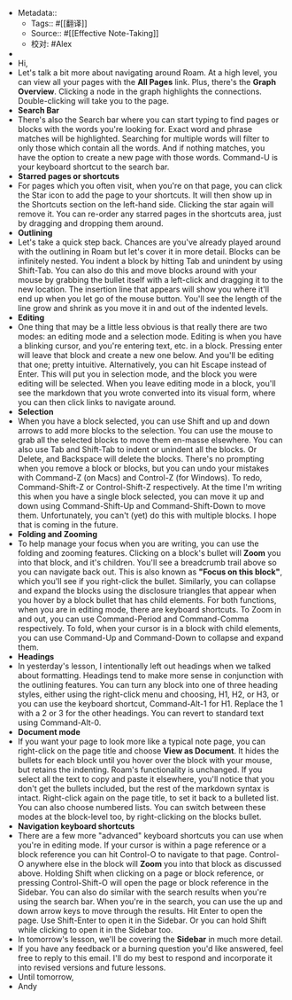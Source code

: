 - Metadata::
    - Tags:: #[[翻译]]
    - Source:: #[[Effective Note-Taking]]
    - 校对: #Alex
- 
- Hi,
- Let's talk a bit more about navigating around Roam. At a high level, you can view all your pages with the **All Pages** link. Plus, there's the **Graph Overview**. Clicking a node in the graph highlights the connections. Double-clicking will take you to the page.
- **Search Bar**
- There's also the Search bar where you can start typing to find pages or blocks with the words you're looking for. Exact word and phrase matches will be highlighted. Searching for multiple words will filter to only those which contain all the words. And if nothing matches, you have the option to create a new page with those words. Command-U is your keyboard shortcut to the search bar.
- **Starred pages or shortcuts**
- For pages which you often visit, when you're on that page, you can click the Star icon to add the page to your shortcuts. It will then show up in the Shortcuts section on the left-hand side. Clicking the star again will remove it. You can re-order any starred pages in the shortcuts area, just by dragging and dropping them around.
- **Outlining**
- Let's take a quick step back. Chances are you've already played around with the outlining in Roam but let's cover it in more detail. Blocks can be infinitely nested. You indent a block by hitting Tab and unindent by using Shift-Tab. You can also do this and move blocks around with your mouse by grabbing the bullet itself with a left-click and dragging it to the new location. The insertion line that appears will show you where it'll end up when you let go of the mouse button. You'll see the length of the line grow and shrink as you move it in and out of the indented levels.
- **Editing**
- One thing that may be a little less obvious is that really there are two modes: an editing mode and a selection mode. Editing is when you have a blinking cursor, and you're entering text, etc. in a block. Pressing enter will leave that block and create a new one below. And you'll be editing that one; pretty intuitive. Alternatively, you can hit Escape instead of Enter. This will put you in selection mode, and the block you were editing will be selected. When you leave editing mode in a block, you'll see the markdown that you wrote converted into its visual form, where you can then click links to navigate around.
- **Selection**
- When you have a block selected, you can use Shift and up and down arrows to add more blocks to the selection. You can use the mouse to grab all the selected blocks to move them en-masse elsewhere. You can also use Tab and Shift-Tab to indent or unindent all the blocks. Or Delete, and Backspace will delete the blocks. There's no prompting when you remove a block or blocks, but you can undo your mistakes with Command-Z (on Macs) and Control-Z (for Windows). To redo, Command-Shift-Z or Control-Shift-Z respectively. At the time I'm writing this when you have a single block selected, you can move it up and down using Command-Shift-Up and Command-Shift-Down to move them. Unfortunately, you can't (yet) do this with multiple blocks. I hope that is coming in the future.
- **Folding and Zooming**
- To help manage your focus when you are writing, you can use the folding and zooming features. Clicking on a block's bullet will __Zoom__ you into that block, and it's children. You'll see a breadcrumb trail above so you can navigate back out. This is also known as __"Focus on this block"__, which you'll see if you right-click the bullet. Similarly, you can collapse and expand the blocks using the disclosure triangles that appear when you hover by a block bullet that has child elements. For both functions, when you are in editing mode, there are keyboard shortcuts. To Zoom in and out, you can use Command-Period and Command-Comma respectively. To fold, when your cursor is in a block with child elements, you can use Command-Up and Command-Down to collapse and expand them.
- **Headings**
- In yesterday's lesson, I intentionally left out headings when we talked about formatting. Headings tend to make more sense in conjunction with the outlining features. You can turn any block into one of three heading styles, either using the right-click menu and choosing, H1, H2, or H3, or you can use the keyboard shortcut, Command-Alt-1 for H1. Replace the 1 with a 2 or 3 for the other headings. You can revert to standard text using Command-Alt-0.
- **Document mode**
- If you want your page to look more like a typical note page, you can right-click on the page title and choose __View as Document__. It hides the bullets for each block until you hover over the block with your mouse, but retains the indenting. Roam's functionality is unchanged. If you select all the text to copy and paste it elsewhere, you'll notice that you don't get the bullets included, but the rest of the markdown syntax is intact. Right-click again on the page title, to set it back to a bulleted list. You can also choose numbered lists. You can switch between these modes at the block-level too, by right-clicking on the blocks bullet.
- **Navigation keyboard shortcuts**
- There are a few more "advanced" keyboard shortcuts you can use when you're in editing mode. If your cursor is within a page reference or a block reference you can hit Control-O to navigate to that page. Control-O anywhere else in the block will __Zoom__ you into that block as discussed above. Holding Shift when clicking on a page or block reference, or pressing Control-Shift-O will open the page or block reference in the Sidebar. You can also do similar with the search results when you're using the search bar. When you're in the search, you can use the up and down arrow keys to move through the results. Hit Enter to open the page. Use Shift-Enter to open it in the Sidebar. Or you can hold Shift while clicking to open it in the Sidebar too.
- In tomorrow's lesson, we'll be covering the **Sidebar** in much more detail.
- If you have any feedback or a burning question you'd like answered, feel free to reply to this email. I'll do my best to respond and incorporate it into revised versions and future lessons.
- Until tomorrow,
- Andy
